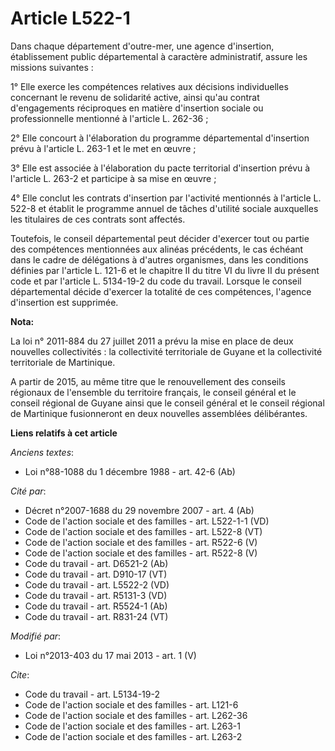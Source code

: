 # Article L522-1

Dans chaque département d'outre-mer, une agence d'insertion, établissement public départemental à caractère administratif,
assure les missions suivantes : 

1° Elle exerce les compétences relatives aux décisions individuelles concernant le revenu de solidarité active, ainsi qu'au
contrat d'engagements réciproques en matière d'insertion sociale ou professionnelle mentionné à l'article L. 262-36 ; 

2° Elle concourt à l'élaboration du programme départemental d'insertion prévu à l'article L. 263-1 et le met en œuvre ; 

3° Elle est associée à l'élaboration du pacte territorial d'insertion prévu à l'article L. 263-2 et participe à sa mise en
œuvre ; 

4° Elle conclut les contrats d'insertion par l'activité mentionnés à l'article L. 522-8 et établit le programme annuel de
tâches d'utilité sociale auxquelles les titulaires de ces contrats sont affectés. 

Toutefois, le conseil départemental peut décider d'exercer tout ou partie des compétences mentionnées aux alinéas précédents,
le cas échéant dans le cadre de délégations à d'autres organismes, dans les conditions définies par l'article L. 121-6 et le
chapitre II du titre VI du livre II du présent code et par l'article L. 5134-19-2 du code du travail. Lorsque le conseil
départemental décide d'exercer la totalité de ces compétences, l'agence d'insertion est supprimée.

**Nota:**

La loi n° 2011-884 du 27 juillet 2011 a prévu la mise en place de deux nouvelles collectivités : la collectivité territoriale
de Guyane et la collectivité territoriale de Martinique.

A partir de 2015, au même titre que le renouvellement des conseils régionaux de l'ensemble du territoire français, le conseil
général et le conseil régional de Guyane ainsi que le conseil général et le conseil régional de Martinique fusionneront en
deux nouvelles assemblées délibérantes.

**Liens relatifs à cet article**

_Anciens textes_:

  - Loi n°88-1088 du 1 décembre 1988 - art. 42-6 (Ab)

_Cité par_:

  - Décret n°2007-1688 du 29 novembre 2007 - art. 4 (Ab)
  - Code de l'action sociale et des familles - art. L522-1-1 (VD)
  - Code de l'action sociale et des familles - art. L522-8 (VT)
  - Code de l'action sociale et des familles - art. R522-6 (V)
  - Code de l'action sociale et des familles - art. R522-8 (V)
  - Code du travail - art. D6521-2 (Ab)
  - Code du travail - art. D910-17 (VT)
  - Code du travail - art. L5522-2 (VD)
  - Code du travail - art. R5131-3 (VD)
  - Code du travail - art. R5524-1 (Ab)
  - Code du travail - art. R831-24 (VT)

_Modifié par_:

  - Loi n°2013-403 du 17 mai 2013 - art. 1 (V)

_Cite_:

  - Code du travail - art. L5134-19-2
  - Code de l'action sociale et des familles - art. L121-6
  - Code de l'action sociale et des familles - art. L262-36
  - Code de l'action sociale et des familles - art. L263-1
  - Code de l'action sociale et des familles - art. L263-2
